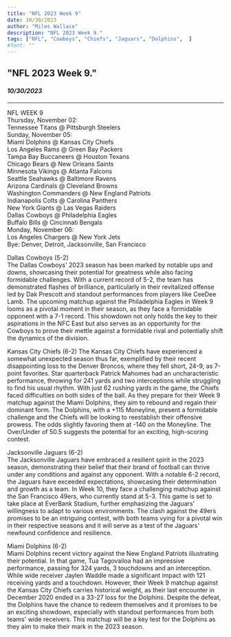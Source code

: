 ```yaml
---
title: "NFL 2023 Week 9"
date: 10/30/2023
author: "Miles Wallace"
description: "NFL 2023 Week 9."
tags: ["NFL", "Cowboys", "Chiefs", "Jaguars", "Dolphins",  ]
#font: ""
---
```

## "NFL 2023 Week 9."
#### _10/30/2023_ 
____
NFL WEEK 9  
Thursday, November 02:  
Tennessee Titans @ Pittsburgh Steelers  
Sunday, November 05:  
Miami Dolphins @ Kansas City Chiefs  
Los Angeles Rams @ Green Bay Packers  
Tampa Bay Buccaneers @ Houston Texans  
Chicago Bears @ New Orleans Saints  
Minnesota Vikings @ Atlanta Falcons  
Seattle Seahawks @ Baltimore Ravens  
Arizona Cardinals @ Cleveland Browns  
Washington Commanders @ New England Patriots  
Indianapolis Colts @ Carolina Panthers  
New York Giants	@ Las Vegas Raiders  
Dallas Cowboys @ Philadelphia Eagles  
Buffalo Bills @ Cincinnati Bengals  
Monday, November 06:  
Los Angeles Chargers @ New York Jets  
Bye: Denver, Detroit, Jacksonville, San Francisco  
  
Dallas Cowboys (5-2)  
The Dallas Cowboys' 2023 season has been marked by notable ups and downs, showcasing their potential for greatness while also facing formidable challenges. With a current record of 5-2, the team has demonstrated flashes of brilliance, particularly in their revitalized offense led by Dak Prescott and standout performances from players like CeeDee Lamb. The upcoming matchup against the Philadelphia Eagles in Week 9 looms as a pivotal moment in their season, as they face a formidable opponent with a 7-1 record. This showdown not only holds the key to their aspirations in the NFC East but also serves as an opportunity for the Cowboys to prove their mettle against a formidable rival and potentially shift the dynamics of the division.
  
Kansas City Chiefs (6-2) 
The Kansas City Chiefs have experienced a somewhat unexpected season thus far, exemplified by their recent disappointing loss to the Denver Broncos, where they fell short, 24-9, as 7-point favorites. Star quarterback Patrick Mahomes had an uncharacteristic performance, throwing for 241 yards and two interceptions while struggling to find his usual rhythm. With just 62 rushing yards in the game, the Chiefs faced difficulties on both sides of the ball. As they prepare for their Week 9 matchup against the Miami Dolphins, they aim to rebound and regain their dominant form. The Dolphins, with a +115 Moneyline, present a formidable challenge and the Chiefs will be looking to reestablish their offensive prowess. The odds slightly favoring them at -140 on the Moneyline. The Over/Under of 50.5 suggests the potential for an exciting, high-scoring contest. 
  
Jacksonville Jaguars (6-2)  
The Jacksonville Jaguars have embraced a resilient spirit in the 2023 season, demonstrating their belief that their brand of football can thrive under any conditions and against any opponent. With a notable 6-2 record, the Jaguars have exceeded expectations, showcasing their determination and growth as a team. In Week 10, they face a challenging matchup against the San Francisco 49ers, who currently stand at 5-3. This game is set to take place at EverBank Stadium, further emphasizing the Jaguars' willingness to adapt to various environments. The clash against the 49ers promises to be an intriguing contest, with both teams vying for a pivotal win in their respective seasons and it will serve as a test of the Jaguars' newfound confidence and resilience.
  
Miami Dolphins (6-2)  
Miami Dolphins recent victory against the New England Patriots illustrating their potential. In that game, Tua Tagovailoa had an impressive performance, passing for 324 yards, 3 touchdowns and an interception. While wide receiver Jaylen Waddle made a significant impact with 121 receiving yards and a touchdown. However, their Week 9 matchup against the Kansas City Chiefs carries historical weight, as their last encounter in December 2020 ended in a 33-27 loss for the Dolphins. Despite the defeat, the Dolphins have the chance to redeem themselves and it promises to be an exciting showdown, especially with standout performances from both teams' wide receivers. This matchup will be a key test for the Dolphins as they aim to make their mark in the 2023 season.  
  